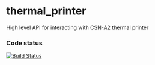 # thermal_printer
High level API for interacting with CSN-A2 thermal printer

### Code status
[![Build Status](https://travis-ci.org/zklapow/thermal_printer.svg?branch=master)](https://travis-ci.org/zklapow/thermal_printer)
